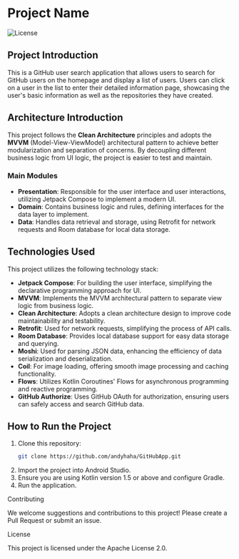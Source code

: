 # Project Name

![License](https://img.shields.io/badge/license-Apache%202.0-brightgreen)

## Project Introduction

This is a GitHub user search application that allows users to search for GitHub users on the homepage and display a list of users. Users can click on a user in the list to enter their detailed information page, showcasing the user's basic information as well as the repositories they have created.

## Architecture Introduction

This project follows the **Clean Architecture** principles and adopts the **MVVM** (Model-View-ViewModel) architectural pattern to achieve better modularization and separation of concerns. By decoupling different business logic from UI logic, the project is easier to test and maintain.

### Main Modules

- **Presentation**: Responsible for the user interface and user interactions, utilizing Jetpack Compose to implement a modern UI.
- **Domain**: Contains business logic and rules, defining interfaces for the data layer to implement.
- **Data**: Handles data retrieval and storage, using Retrofit for network requests and Room database for local data storage.

## Technologies Used

This project utilizes the following technology stack:

- **Jetpack Compose**: For building the user interface, simplifying the declarative programming approach for UI.
- **MVVM**: Implements the MVVM architectural pattern to separate view logic from business logic.
- **Clean Architecture**: Adopts a clean architecture design to improve code maintainability and testability.
- **Retrofit**: Used for network requests, simplifying the process of API calls.
- **Room Database**: Provides local database support for easy data storage and querying.
- **Moshi**: Used for parsing JSON data, enhancing the efficiency of data serialization and deserialization.
- **Coil**: For image loading, offering smooth image processing and caching functionality.
- **Flows**: Utilizes Kotlin Coroutines' Flows for asynchronous programming and reactive programming.
- **GitHub Authorize**: Uses GitHub OAuth for authorization, ensuring users can safely access and search GitHub data.

## How to Run the Project

1. Clone this repository:
   ```bash
   git clone https://github.com/andyhaha/GitHubApp.git

2.	Import the project into Android Studio.
3.	Ensure you are using Kotlin version 1.5 or above and configure Gradle.
4.	Run the application.

Contributing

We welcome suggestions and contributions to this project! Please create a Pull Request or submit an issue.

License

This project is licensed under the Apache License 2.0.
